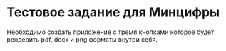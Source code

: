 # Тестовое задание для Минцифры

Необходимо создать приложение с тремя кнопками которое будет рендерить pdf, docx и png форматы внутри себя.

